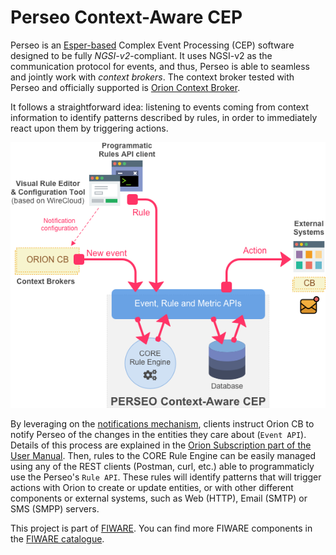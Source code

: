 # Perseo Context-Aware CEP

Perseo is an [Esper-based](http://www.espertech.com/esper/) Complex Event Processing (CEP) software designed to be fully
_NGSI-v2_-compliant. It uses NGSI-v2 as the communication protocol for events, and thus, Perseo is able to seamless and
jointly work with _context brokers_. The context broker tested with Perseo and officially supported is
[Orion Context Broker](https://github.com/telefonicaid/fiware-orion).

It follows a straightforward idea: listening to events coming from context information to identify patterns described by
rules, in order to immediately react upon them by triggering actions.

![Perseo Components](images/PerseoComponents.png)

By leveraging on the
[notifications mechanism](http://fiware-orion.readthedocs.io/en/latest/user/walkthrough_apiv2/index.html#subscriptions),
clients instruct Orion CB to notify Perseo of the changes in the entities they care about (`Event API`). Details of this
process are explained in the [Orion Subscription part of the User Manual](user/index.md#orion-subscription). Then, rules
to the CORE Rule Engine can be easily managed using any of the REST clients (Postman, curl, etc.) able to programmaticly
use the Perseo's `Rule API`. These rules will identify patterns that will trigger actions with Orion to create or update
entities, or with other different components or external systems, such as Web (HTTP), Email (SMTP) or SMS (SMPP)
servers.

This project is part of [FIWARE](https://www.fiware.org). You can find more FIWARE components in the
[FIWARE catalogue](https://catalogue.fiware.org).
